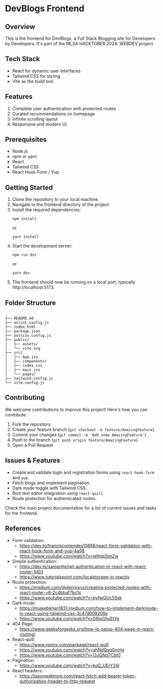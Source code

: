 # DevBlogs Frontend

## Overview

This is the frontend for DevBlogs, a Full Stack Blogging site for Developers by Developers. It's part of the MLSA HACKTOBER 2024: WEBDEV project.

## Tech Stack

- React for dynamic user interfaces
- Tailwind CSS for styling
- Vite as the build tool

## Features

1. Complete user authentication with protected routes
2. Curated recommendations on homepage
3. Infinite scrolling layout
4. Responsive and modern UI

## Prerequisites

- Node.js
- npm or yarn
- React
- Tailwind CSS
- React Hook Form / Yup

## Getting Started

1. Clone the repository to your local machine.
2. Navigate to the frontend directory of the project.
3. Install the required dependencies:
   ```
   npm install
   ```
   or
   ```
   yarn install
   ```
4. Start the development server:
   ```
   npm run dev
   ```
   or
   ```
   yarn dev
   ```
5. The frontend should now be running on a local port, typically http://localhost:5173.

## Folder Structure

```
.
├── README.md
├── eslint.config.js
├── index.html
├── package.json
├── postcss.config.js
├── public/
│   ├── assets/
│   └── vite.svg
├── src/
│   ├── App.jsx
│   ├── components/
│   ├── index.css
│   ├── main.jsx
│   └── pages/
├── tailwind.config.js
└── vite.config.js
```

## Contributing

We welcome contributions to improve this project! Here's how you can contribute:

1. Fork the repository
2. Create your feature branch (`git checkout -b feature/AmazingFeature`)
3. Commit your changes (`git commit -m 'Add some AmazingFeature'`)
4. Push to the branch (`git push origin feature/AmazingFeature`)
5. Open a Pull Request

## Issues & Features
- Create and validate login and registration forms using `react-hook-form` and `yup`.
- Fetch blogs and implement pagination.
- Dark mode toggle with Tailwind CSS.
- Rich text editor integration using `react-quill`.
- Route protection for authenticated routes.
  
Check the main project documentation for a list of current issues and tasks for the frontend.

## References

- Form validation: 
  - https://dev.to/franciscomendes10866/react-form-validation-with-react-hook-form-and-yup-4a98
  - https://www.youtube.com/watch?v=wlltgs5jmZw
- Simple authentication:
  - https://dev.to/sanjayttg/jwt-authentication-in-react-with-react-router-1d03
  - https://www.tutorialspoint.com/localstorage-in-reactjs
- Route protection:
  - https://medium.com/@dennisivy/creating-protected-routes-with-react-router-v6-2c4bbaf7bc1c
  - https://www.youtube.com/watch?v=pyfwQUc5Ssk
- Dark mode:
  - https://mujeebkhan1831.medium.com/how-to-implement-darkmode-in-react-using-tailwind-css-3c47d009209a
  - https://www.youtube.com/watch?v=06IpGhvEtYg
- 404 Page:
  - https://www.geeksforgeeks.org/how-to-setup-404-page-in-react-routing/
- React-quill:
  - https://www.npmjs.com/package/react-quill
  - https://www.youtube.com/watch?v=ahNdQaq0mHg
  - https://www.youtube.com/watch?v=I3JQNq7Cbt0
- Pagination:
  - https://www.youtube.com/watch?v=koG_UErY24I
- React headers:
  - https://jasonwatmore.com/react-fetch-add-bearer-token-authorization-header-to-http-request
